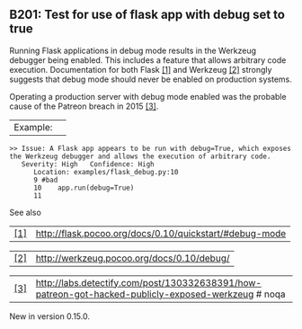 B201: Test for use of flask app with debug set to true
------------------------------------------------------

Running Flask applications in debug mode results in the Werkzeug
debugger being enabled. This includes a feature that allows arbitrary
code execution. Documentation for both Flask
<a href="#id4" id="id1" class="footnote-reference">[1]</a> and Werkzeug
<a href="#id5" id="id2" class="footnote-reference">[2]</a> strongly
suggests that debug mode should never be enabled on production systems.

Operating a production server with debug mode enabled was the probable
cause of the Patreon breach in 2015
<a href="#id6" id="id3" class="footnote-reference">[3]</a>.

|          |     |
|----------|-----|
| Example: |     |

    >> Issue: A Flask app appears to be run with debug=True, which exposes
    the Werkzeug debugger and allows the execution of arbitrary code.
       Severity: High   Confidence: High
          Location: examples/flask_debug.py:10
          9 #bad
          10    app.run(debug=True)
          11

See also

|                                           |                                                                                                                                                              |
|-------------------------------------------|--------------------------------------------------------------------------------------------------------------------------------------------------------------|
| <a href="#id1" class="fn-backref">[1]</a> | <a href="http://flask.pocoo.org/docs/0.10/quickstart/#debug-mode" class="uri reference external">http://flask.pocoo.org/docs/0.10/quickstart/#debug-mode</a> |

|                                           |                                                                                                                                    |
|-------------------------------------------|------------------------------------------------------------------------------------------------------------------------------------|
| <a href="#id2" class="fn-backref">[2]</a> | <a href="http://werkzeug.pocoo.org/docs/0.10/debug/" class="uri reference external">http://werkzeug.pocoo.org/docs/0.10/debug/</a> |

|                                           |                                                                                                                                                                                                                                                |
|-------------------------------------------|------------------------------------------------------------------------------------------------------------------------------------------------------------------------------------------------------------------------------------------------|
| <a href="#id3" class="fn-backref">[3]</a> | <a href="http://labs.detectify.com/post/130332638391/how-patreon-got-hacked-publicly-exposed-werkzeug" class="uri reference external">http://labs.detectify.com/post/130332638391/how-patreon-got-hacked-publicly-exposed-werkzeug</a> \# noqa |

<span class="versionmodified">New in version 0.15.0.</span>
